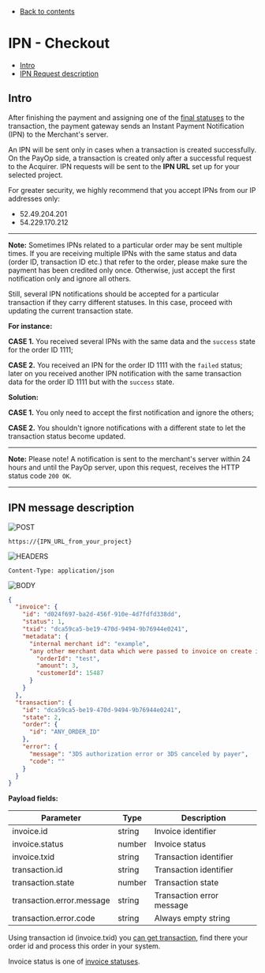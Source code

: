 * [Back to contents](../Readme.md#contents)

# IPN - Checkout

* [Intro](#intro)
* [IPN Request description](#ipn-request-description)

## Intro

After finishing the payment and assigning one of the
[final statuses](getTransaction.md#transaction-states)
to the transaction, the payment gateway sends an Instant Payment Notification
(IPN) to the Merchant's server.

An IPN will be sent only in cases when a transaction is created successfully. On the PayOp side, a transaction is
created only after a successful request to the Acquirer. IPN requests will be sent to the **IPN URL** set up for your
selected project.

For greater security, we highly recommend that you accept IPNs from our IP addresses only:

* 52.49.204.201
* 54.229.170.212

----
**Note:** Sometimes IPNs related to a particular order may be sent multiple times. If you are receiving multiple IPNs
with the same status and data (order ID, transaction ID etc.)
that refer to the order, please make sure the payment has been credited only once. Otherwise, just accept the first
notification only and ignore all others.

Still, several IPN notifications should be accepted for a particular transaction if they carry different statuses. In
this case, proceed with updating the current transaction state.

**For instance:**

**CASE 1.** You received several IPNs with the same data and the `success` state for the order ID 1111;

**CASE 2.** You received an IPN for the order ID 1111 with the `failed` status; later on you received another IPN
notification with the same transaction data for the order ID 1111 but with the `success` state.

**Solution:**

**CASE 1.** You only need to accept the first notification and ignore the others;

**CASE 2.** You shouldn't ignore notifications with a different state to let the transaction status become updated.

----

**Note:** Please note! A notification is sent to the merchant's server within 24 hours and until the PayOp server, upon
this request, receives the HTTP status code `200 OK`.

----

## IPN message description

![POST](https://img.shields.io/badge/-POST-green?style=for-the-badge)

```shell
https://{IPN_URL_from_your_project}
```

![HEADERS](https://img.shields.io/badge/-Headers-yellowgreen?style=for-the-badge)

```shell
Content-Type: application/json
```

![BODY](https://img.shields.io/badge/-BODY-blueviolet?style=for-the-badge)

```json
{
  "invoice": {
    "id": "d024f697-ba2d-456f-910e-4d7fdfd338dd",
    "status": 1,
    "txid": "dca59ca5-be19-470d-9494-9b76944e0241",
    "metadata": {
      "internal merchant id": "example",
      "any other merchant data which were passed to invoice on create it": {
        "orderId": "test",
        "amount": 3,
        "customerId": 15487
      }
    }
  },
  "transaction": {
    "id": "dca59ca5-be19-470d-9494-9b76944e0241",
    "state": 2,
    "order": {
      "id": "ANY_ORDER_ID"
    },
    "error": {
      "message": "3DS authorization error or 3DS canceled by payer",
      "code": ""
    }
  }
}
```

**Payload fields:**

Parameter                 | Type   | Description               |
--------------------------|--------|---------------------------|
invoice.id                | string | Invoice identifier        |
invoice.status            | number | Invoice status            |
invoice.txid              | string | Transaction identifier    |
transaction.id            | string | Transaction identifier    |
transaction.state         | number | Transaction state         |
transaction.error.message | string | Transaction error message |
transaction.error.code    | string | Always empty string       |

Using transaction id (invoice.txid) you [can get transaction](getTransaction.md), find there your order id and process
this order in your system.

Invoice status is one of [invoice statuses](../Invoice/getInvoice.md).